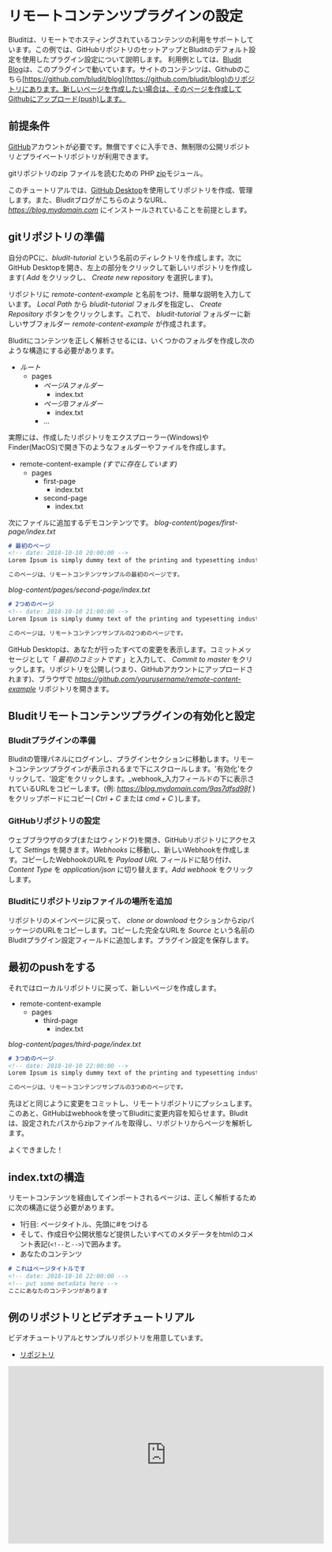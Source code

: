 # リモートコンテンツプラグインの設定
<!-- position: 1 -->

Bluditは、リモートでホスティングされているコンテンツの利用をサポートしています。この例では、GitHubリポジトリのセットアップとBluditのデフォルト設定を使用したプラグイン設定について説明します。
利用例としては、[Bludit Blog](https://blog.bludit.com)は、このプラグインで動いています。サイトのコンテンツは、Githubのこちら[https://github.com/bludit/blog](https://github.com/bludit/blog)のリポジトリにあります。新しいページを作成したい場合は、そのページを作成してGithubにアップロード(push)します。

## 前提条件

 [GitHub](https://www.github.com)アカウントが必要です。無償ですぐに入手でき、無制限の公開リポジトリ*と*プライベートリポジトリが利用できます。

gitリポジトリのzip ファイルを読むための PHP [zip](https://www.php.net/manual/en/book.zip.php)モジュール。

このチュートリアルでは、[GitHub Desktop](https://desktop.github.com/)を使用してリポジトリを作成、管理します。また、BluditブログがこちらのようなURL、 _https://blog.mydomain.com_ にインストールされていることを前提とします。

## gitリポジトリの準備

自分のPCに、_bludit-tutorial_ という名前のディレクトリを作成します。次にGitHub Desktopを開き、左上の部分をクリックして新しいリポジトリを作成します( _Add_ をクリックし、 _Create new repository_ を選択します)。

リポジトリに _remote-content-example_ と名前をつけ、簡単な説明を入力しています。 _Local Path_ から _bludit-tutorial_ フォルダを指定し、 _Create Repository_ ボタンをクリックします。これで、 _bludit-tutorial_ フォルダーに新しいサブフォルダー _remote-content-example_ が作成されます。

Bluditにコンテンツを正しく解析させるには、いくつかのフォルダを作成し次のような構造にする必要があります。

* _ルート_
   * pages
      * _ページAフォルダー_
         * index.txt
      * _ページBフォルダー_
         * index.txt
      * ...

実際には、作成したリポジトリをエクスプローラー(Windows)やFinder(MacOS)で開き下のようなフォルダーやファイルを作成します。

* remote-content-example _(すでに存在しています)_
   * pages
      * first-page
         * index.txt
      * second-page
         * index.txt

次にファイルに追加するデモコンテンツです。
_blog-content/pages/first-page/index.txt_
```markdown
# 最初のページ
<!-- date: 2018-10-10 20:00:00 -->
Lorem Ipsum is simply dummy text of the printing and typesetting industry. Lorem Ipsum has been the industry's standard dummy text ever since the 1500s, when an unknown printer took a galley of type and scrambled it to make a type specimen book. It has survived not only five centuries, but also the leap into electronic typesetting, remaining essentially unchanged. It was popularised in the 1960s with the release of Letraset sheets containing Lorem Ipsum passages.

このページは、リモートコンテンツサンプルの最初のページです。
```

_blog-content/pages/second-page/index.txt_
```markdown
# 2つめのページ
<!-- date: 2018-10-10 21:00:00 -->
Lorem Ipsum is simply dummy text of the printing and typesetting industry. Lorem Ipsum has been the industry's standard dummy text ever since the 1500s, when an unknown printer took a galley of type and scrambled it to make a type specimen book. It has survived not only five centuries, but also the leap into electronic typesetting, remaining essentially unchanged. It was popularised in the 1960s with the release of Letraset sheets containing Lorem Ipsum passages.

このページは、リモートコンテンツサンプルの2つめのページです。
```

GitHub Desktopは、あなたが行ったすべての変更を表示します。コミットメッセージとして「 _最初のコミットです_ 」と入力して、 _Commit to master_ をクリックします。リポジトリを公開し(つまり、GitHubアカウントにアップロードされます)、ブラウザで _https://github.com/yourusername/remote-content-example_ リポジトリを開きます。

## Bluditリモートコンテンツプラグインの有効化と設定

### Bluditプラグインの準備
Bluditの管理パネルにログインし、プラグインセクションに移動します。リモートコンテンツプラグインが表示されるまで下にスクロールします。'有効化'をクリックして、'設定'をクリックします。_webhook_入力フィールドの下に表示されているURLをコピーします。(例: _https://blog.mydomain.com/9as7dfsd98f_ )をクリップボードにコピー( _Ctrl + C_ または _cmd + C_ )します。

### GitHubリポジトリの設定
ウェブブラウザのタブ(またはウィンドウ)を開き、GitHubリポジトリにアクセスして _Settings_ を開きます。_Webhooks_ に移動し、新しいWebhookを作成します。コピーしたWebhookのURLを _Payload URL_ フィールドに貼り付け、 _Content Type_ を _application/json_ に切り替えます。_Add webhook_ をクリックします。

### Bluditにリポジトリzipファイルの場所を追加
リポジトリのメインページに戻って、 _clone or download_ セクションからzipパッケージのURLをコピーします。コピーした完全なURLを _Source_ という名前のBluditプラグイン設定フィールドに追加します。プラグイン設定を保存します。

## 最初のpushをする
それではローカルリポジトリに戻って、新しいページを作成します。

* remote-content-example
   * pages
      * third-page
         * index.txt

_blog-content/pages/third-page/index.txt_
```markdown
# 3つめのページ
<!-- date: 2018-10-10 22:00:00 -->
Lorem Ipsum is simply dummy text of the printing and typesetting industry. Lorem Ipsum has been the industry's standard dummy text ever since the 1500s, when an unknown printer took a galley of type and scrambled it to make a type specimen book. It has survived not only five centuries, but also the leap into electronic typesetting, remaining essentially unchanged. It was popularised in the 1960s with the release of Letraset sheets containing Lorem Ipsum passages.

このページは、リモートコンテンツサンプルの3つめのページです。
```

先ほどと同じように変更をコミットし、リモートリポジトリにプッシュします。このあと、GitHubはwebhookを使ってBluditに変更内容を知らせます。Bluditは、設定されたパスからzipファイルを取得し、リポジトリからページを解析します。

よくできました！

## index.txtの構造
リモートコンテンツを経由してインポートされるページは、正しく解析するために次の構造に従う必要があります。

* 1行目: ページタイトル、先頭に#をつける
* そして、作成日や公開状態など提供したいすべてのメタデータをhtmlのコメント表記(`<!--`と`-->`)で囲みます。
* あなたのコンテンツ

```markdown
# これはページタイトルです
<!-- date: 2018-10-10 22:00:00 -->
<!-- put some metadata here -->
ここにあなたのコンテンツがあります
```

## 例のリポジトリとビデオチュートリアル
ビデオチュートリアルとサンプルリポジトリを用意しています。
- [リポジトリ](https://github.com/bludit/remote-content-example)

<div class="video-embed">
	<iframe width="640" height="360" src="https://www.youtube.com/embed/Kzh_Wl2ZovQ?rel=0&amp;showinfo=0" frameborder="0" gesture="media" allowfullscreen></iframe>
</div>
